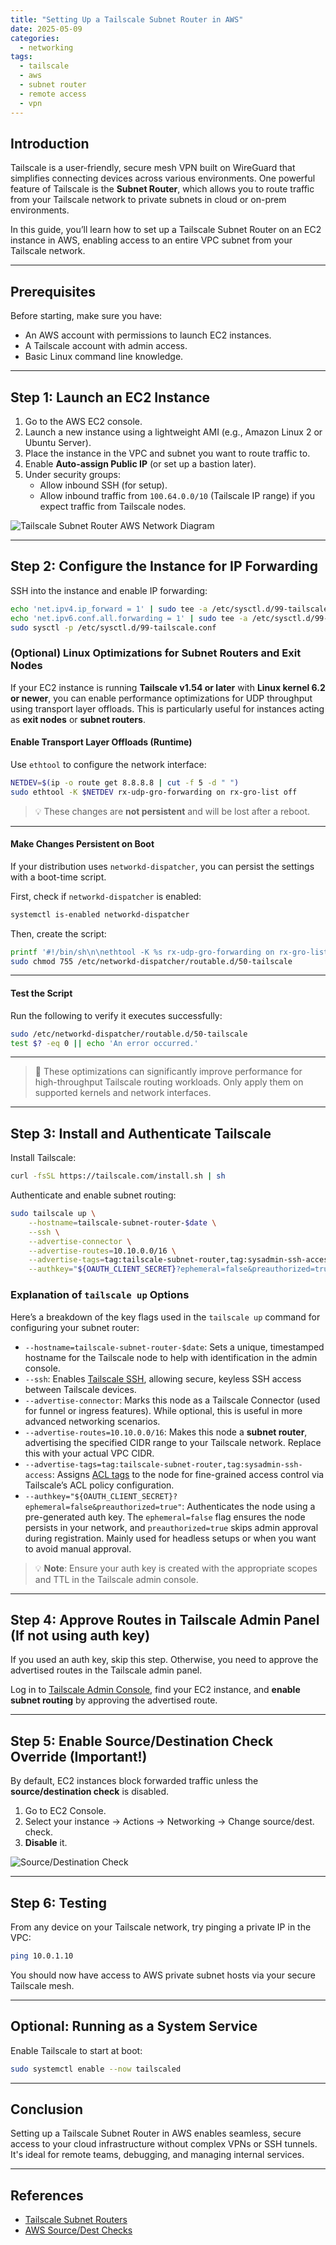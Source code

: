 ```yaml
---
title: "Setting Up a Tailscale Subnet Router in AWS"
date: 2025-05-09
categories:
  - networking
tags:
  - tailscale
  - aws
  - subnet router
  - remote access
  - vpn
---
```


## Introduction

Tailscale is a user-friendly, secure mesh VPN built on WireGuard that simplifies connecting devices across various environments. One powerful feature of Tailscale is the **Subnet Router**, which allows you to route traffic from your Tailscale network to private subnets in cloud or on-prem environments.

In this guide, you’ll learn how to set up a Tailscale Subnet Router on an EC2 instance in AWS, enabling access to an entire VPC subnet from your Tailscale network.

---

## Prerequisites

Before starting, make sure you have:

- An AWS account with permissions to launch EC2 instances.
- A Tailscale account with admin access.
- Basic Linux command line knowledge.

---

## Step 1: Launch an EC2 Instance

1. Go to the AWS EC2 console.
2. Launch a new instance using a lightweight AMI (e.g., Amazon Linux 2 or Ubuntu Server).
3. Place the instance in the VPC and subnet you want to route traffic to.
4. Enable **Auto-assign Public IP** (or set up a bastion later).
5. Under security groups:
   - Allow inbound SSH (for setup).
   - Allow inbound traffic from `100.64.0.0/10` (Tailscale IP range) if you expect traffic from Tailscale nodes.

![Tailscale Subnet Router AWS Network Diagram](assets/img/posts/2025-05-09-tailscale-subnet-router-setup/aws-tailscale-setup.png)

---

## Step 2: Configure the Instance for IP Forwarding

SSH into the instance and enable IP forwarding:

```bash
echo 'net.ipv4.ip_forward = 1' | sudo tee -a /etc/sysctl.d/99-tailscale.conf
echo 'net.ipv6.conf.all.forwarding = 1' | sudo tee -a /etc/sysctl.d/99-tailscale.conf
sudo sysctl -p /etc/sysctl.d/99-tailscale.conf
```

### (Optional) Linux Optimizations for Subnet Routers and Exit Nodes

If your EC2 instance is running **Tailscale v1.54 or later** with **Linux kernel 6.2 or newer**, you can enable performance optimizations for UDP throughput using transport layer offloads. This is particularly useful for instances acting as **exit nodes** or **subnet routers**.

#### Enable Transport Layer Offloads (Runtime)

Use `ethtool` to configure the network interface:

```bash
NETDEV=$(ip -o route get 8.8.8.8 | cut -f 5 -d " ")
sudo ethtool -K $NETDEV rx-udp-gro-forwarding on rx-gro-list off
```

> 💡 These changes are **not persistent** and will be lost after a reboot.

---

#### Make Changes Persistent on Boot

If your distribution uses `networkd-dispatcher`, you can persist the settings with a boot-time script.

First, check if `networkd-dispatcher` is enabled:

```bash
systemctl is-enabled networkd-dispatcher
```

Then, create the script:

```bash
printf '#!/bin/sh\n\nethtool -K %s rx-udp-gro-forwarding on rx-gro-list off \n' "$(ip -o route get 8.8.8.8 | cut -f 5 -d " ")" | sudo tee /etc/networkd-dispatcher/routable.d/50-tailscale
sudo chmod 755 /etc/networkd-dispatcher/routable.d/50-tailscale
```

---

#### Test the Script

Run the following to verify it executes successfully:

```bash
sudo /etc/networkd-dispatcher/routable.d/50-tailscale
test $? -eq 0 || echo 'An error occurred.'
```

---

> 🧠 These optimizations can significantly improve performance for high-throughput Tailscale routing workloads. Only apply them on supported kernels and network interfaces.

---

## Step 3: Install and Authenticate Tailscale

Install Tailscale:

```bash
curl -fsSL https://tailscale.com/install.sh | sh
```

Authenticate and enable subnet routing:

```bash
sudo tailscale up \
    --hostname=tailscale-subnet-router-$date \
    --ssh \
    --advertise-connector \
    --advertise-routes=10.10.0.0/16 \
    --advertise-tags=tag:tailscale-subnet-router,tag:sysadmin-ssh-access \
    --authkey="${OAUTH_CLIENT_SECRET}?ephemeral=false&preauthorized=true"
```

### Explanation of `tailscale up` Options

Here’s a breakdown of the key flags used in the `tailscale up` command for configuring your subnet router:

- `--hostname=tailscale-subnet-router-$date`: Sets a unique, timestamped hostname for the Tailscale node to help with identification in the admin console.
- `--ssh`: Enables [Tailscale SSH](https://tailscale.com/kb/1088/tailscale-ssh/), allowing secure, keyless SSH access between Tailscale devices.
- `--advertise-connector`: Marks this node as a Tailscale Connector (used for funnel or ingress features). While optional, this is useful in more advanced networking scenarios.
- `--advertise-routes=10.10.0.0/16`: Makes this node a **subnet router**, advertising the specified CIDR range to your Tailscale network. Replace this with your actual VPC CIDR.
- `--advertise-tags=tag:tailscale-subnet-router,tag:sysadmin-ssh-access`: Assigns [ACL tags](https://tailscale.com/kb/1068/acl-tags/) to the node for fine-grained access control via Tailscale’s ACL policy configuration.
- `--authkey="${OAUTH_CLIENT_SECRET}?ephemeral=false&preauthorized=true"`: Authenticates the node using a pre-generated auth key. The `ephemeral=false` flag ensures the node persists in your network, and `preauthorized=true` skips admin approval during registration. Mainly used for headless setups or when you want to avoid manual approval.

> 💡 **Note**: Ensure your auth key is created with the appropriate scopes and TTL in the Tailscale admin console.

---

## Step 4: Approve Routes in Tailscale Admin Panel (If not using auth key)
If you used an auth key, skip this step. Otherwise, you need to approve the advertised routes in the Tailscale admin panel.

Log in to [Tailscale Admin Console](https://login.tailscale.com/admin/machines), find your EC2 instance, and **enable subnet routing** by approving the advertised route.

---

## Step 5: Enable Source/Destination Check Override (Important!)

By default, EC2 instances block forwarded traffic unless the **source/destination check** is disabled.

1. Go to EC2 Console.
2. Select your instance → Actions → Networking → Change source/dest. check.
3. **Disable** it.

![Source/Destination Check](assets/img/posts/2025-05-09-tailscale-subnet-router-setup/aws-source-dest-check.png)

---

## Step 6: Testing

From any device on your Tailscale network, try pinging a private IP in the VPC:

```bash
ping 10.0.1.10
```

You should now have access to AWS private subnet hosts via your secure Tailscale mesh.

---

## Optional: Running as a System Service

Enable Tailscale to start at boot:

```bash
sudo systemctl enable --now tailscaled
```

---

## Conclusion

Setting up a Tailscale Subnet Router in AWS enables seamless, secure access to your cloud infrastructure without complex VPNs or SSH tunnels. It's ideal for remote teams, debugging, and managing internal services.

---

## References

- [Tailscale Subnet Routers](https://tailscale.com/kb/1019/subnets/)
- [AWS Source/Dest Checks](https://docs.aws.amazon.com/AWSEC2/latest/UserGuide/using-network-security.html#source-dest-check)
